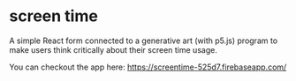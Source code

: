# screen time

A simple React form connected to a generative art (with p5.js) program to make users think critically about their screen time usage.

You can checkout the app here: https://screentime-525d7.firebaseapp.com/
